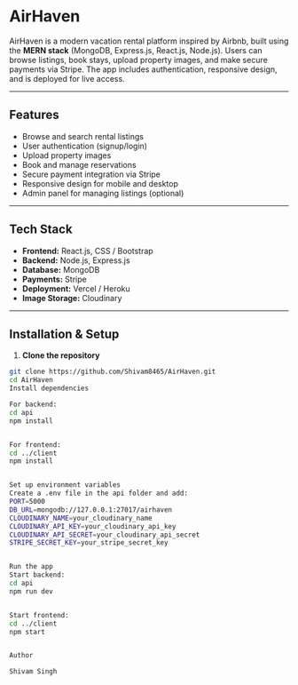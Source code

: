 # AirHaven

AirHaven is a modern vacation rental platform inspired by Airbnb, built using the **MERN stack** (MongoDB, Express.js, React.js, Node.js). Users can browse listings, book stays, upload property images, and make secure payments via Stripe. The app includes authentication, responsive design, and is deployed for live access.

---

## Features

- Browse and search rental listings
- User authentication (signup/login)
- Upload property images
- Book and manage reservations
- Secure payment integration via Stripe
- Responsive design for mobile and desktop
- Admin panel for managing listings (optional)

---

## Tech Stack

- **Frontend:** React.js, CSS / Bootstrap
- **Backend:** Node.js, Express.js
- **Database:** MongoDB
- **Payments:** Stripe
- **Deployment:** Vercel / Heroku
- **Image Storage:** Cloudinary

---

## Installation & Setup

1. **Clone the repository**  
```bash
git clone https://github.com/Shivam8465/AirHaven.git
cd AirHaven
Install dependencies

For backend:
cd api
npm install


For frontend:
cd ../client
npm install


Set up environment variables
Create a .env file in the api folder and add:
PORT=5000
DB_URL=mongodb://127.0.0.1:27017/airhaven
CLOUDINARY_NAME=your_cloudinary_name
CLOUDINARY_API_KEY=your_cloudinary_api_key
CLOUDINARY_API_SECRET=your_cloudinary_api_secret
STRIPE_SECRET_KEY=your_stripe_secret_key


Run the app
Start backend:
cd api
npm run dev


Start frontend:
cd ../client
npm start


Author

Shivam Singh
